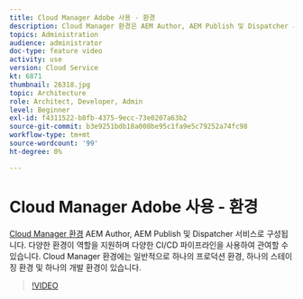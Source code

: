 ```yaml
---
title: Cloud Manager Adobe 사용 - 환경
description: Cloud Manager 환경은 AEM Author, AEM Publish 및 Dispatcher 서비스로 구성됩니다. 다양한 환경이 역할을 지원하며 다양한 CI/CD 파이프라인을 사용하여 관여할 수 있습니다. Cloud Manager 환경에는 일반적으로 하나의 프로덕션 환경, 하나의 스테이징 환경 및 하나의 개발 환경이 있습니다.
topics: Administration
audience: administrator
doc-type: feature video
activity: use
version: Cloud Service
kt: 6871
thumbnail: 26318.jpg
topic: Architecture
role: Architect, Developer, Admin
level: Beginner
exl-id: f4311522-b8fb-4375-9ecc-73e0207a63b2
source-git-commit: b3e9251bdb18a008be95c1fa9e5c79252a74fc98
workflow-type: tm+mt
source-wordcount: '99'
ht-degree: 0%

---
```


# Cloud Manager Adobe 사용 - 환경

[Cloud Manager 환경](https://experienceleague.adobe.com/docs/experience-manager-cloud-manager/using/how-to-use/manage-your-environment.html) AEM Author, AEM Publish 및 Dispatcher 서비스로 구성됩니다. 다양한 환경이 역할을 지원하며 다양한 CI/CD 파이프라인을 사용하여 관여할 수 있습니다. Cloud Manager 환경에는 일반적으로 하나의 프로덕션 환경, 하나의 스테이징 환경 및 하나의 개발 환경이 있습니다.

>[!VIDEO](https://video.tv.adobe.com/v/26318?quality=12&learn=on)
